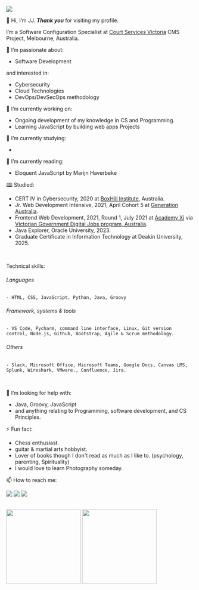 ![](images/Modern%20Geometric%20Green%20General%20Linkedin%20Banner.png)
  
👋 Hi, I’m JJ. **_Thank you_** for visiting my profile.

 I’m a Software Configuration Specialist at [Court Services Victoria](https://www.courts.vic.gov.au/) CMS Project, Melbourne, Australia.

👀 I’m passionate about:

   - Software Development
   
and interested in:

   - Cybersecurity
   - Cloud Technologies
   - DevOps/DevSecOps methodology

🔭 I’m currently working on:

   - Ongoing development of my knowledge in CS and Programming.
   - Learning JavaScript by building web apps Projects 

🌱 I’m currently studying:

   - 
📖 I’m currently reading:
   - Eloquent JavaScript by Marijn Haverbeke

🕮 Studied:

   - CERT IV in Cybersecurity, 2020 at [BoxHill Institute](https://www.boxhill.edu.au/courses/certificate-iv-in-cyber-security-ct416-d/), Australia.
   - Jr. Web Development Intensive, 2021, April Cohort 5 at [Generation Australia](https://australia.generation.org/programs/become-a-web-developer/).
   - Frontend Web Development, 2021, Round 1, July 2021 at [Academy Xi](https://www.credly.com/badges/1f44a640-2c05-45f9-8da4-9319f6442a6b) via [Victorian Government Digital Jobs program, Australia](https://djpr.vic.gov.au/digital-jobs).
   - Java Explorer, Oracle University, 2023.
   - Graduate Certificate in Information Technology at Deakin University, 2025.
<br>

Technical skills:
###### Languages
    - HTML, CSS, JavaScript, Python, Java, Groovy
###### Framework, systems & tools
    - VS Code, Pycharm, command line interface, Linux, Git version control, Node.js, Github, Bootstrap, Agile & Scrum methodology.
###### Others
    - Slack, Microsoft Office, Microsoft Teams, Google Docs, Canvas LMS, Splunk, Wireshark, VMware., Confluence, Jira.
<br>

🤔 I’m looking for help with:

   - Java, Groovy, JavaScript
   - and anything relating to Programming, software development, and CS Principles.

⚡ Fun fact:

   - Chess enthusiast.
   - guitar & martial arts hobbyist.
   - Lover of books though I don't read as much as I like to. (psychology, parenting, Spirituality)
   - I would love to learn Photography someday.

📫 How to reach me:

[![](images/linkedin50x50.png)](https://www.linkedin.com/in/IamJJChang/)
[![](images/twitter50x50.png)](https://twitter.com/IamJJChang)
[![](images/email_60x60.png)](mailto:jc@orbsdigital.com)

<br>
<div>
<img src="https://github-readme-stats.vercel.app/api/top-langs?username=Jayz-lab&show_icons=true&theme=radical" height="200">
<img src="https://github-readme-stats.vercel.app/api?username=Jayz-lab&show_icons=true&theme=radical" height="200">
</div>


<!---
Jayz-lab/Jayz-lab is a ✨ special ✨ repository because its `README.md` (this file) appears on your GitHub profile.
You can click the Preview link to take a look at your changes.
- 🔭 I’m currently working on …
- 🌱 I’m currently learning …
- 👯 I’m looking to collaborate on …
- 🤔 I’m looking for help with …
- 💬 Ask me about …
- 📫 How to reach me: …
- 😄 Pronouns: …
- ⚡ Fun fact: …
https://sarah-hart-landolt.medium.com/6-easy-steps-to-create-a-beautiful-github-profile-readme-edc7840b2c7
https://www.iconfinder.com/social-media-icons
https://docs.github.com/en/github/writing-on-github/getting-started-with-writing-and-formatting-on-github/basic-writing-and-formatting-syntax

syntax for spacing in filename.png -> ![](images/linkedin%20filename.png) %20
![top-langs](https://github-readme-stats.vercel.app/api/top-langs?username=Jayz-lab&show_icons=true&theme=radical)
![github stats](https://github-readme-stats.vercel.app/api?username=Jayz-lab&show_icons=true&theme=radical)

<img src="https://github-readme-stats.vercel.app/api/top-langs?username=Jayz-lab&show_icons=true&theme=radical" height="200">
<img src="https://github-readme-stats.vercel.app/api?username=Jayz-lab&show_icons=true&theme=radical" height="200">
--->
